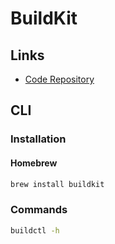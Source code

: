 # BuildKit

<!--
https://devopsspiral.com/articles/containers/modernize-image-builds/
-->

## Links

- [Code Repository](https://github.com/moby/buildkit)

## CLI

### Installation

#### Homebrew

```sh
brew install buildkit
```

### Commands

```sh
buildctl -h
```
